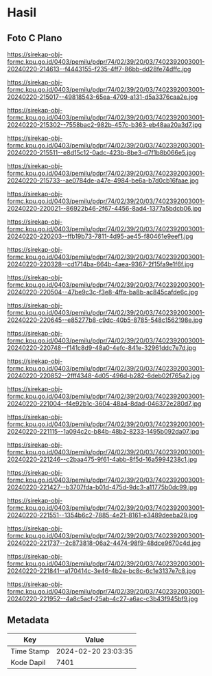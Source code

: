 # Hasil

## Foto C Plano

https://sirekap-obj-formc.kpu.go.id/0403/pemilu/pdpr/74/02/39/20/03/7402392003001-20240220-214613--f4443155-f235-4ff7-86bb-dd28fe74dffc.jpg

https://sirekap-obj-formc.kpu.go.id/0403/pemilu/pdpr/74/02/39/20/03/7402392003001-20240220-215017--49818543-65ea-4709-a131-d5a3376caa2e.jpg

https://sirekap-obj-formc.kpu.go.id/0403/pemilu/pdpr/74/02/39/20/03/7402392003001-20240220-215302--7558bac2-982b-457c-b363-eb48aa20a3d7.jpg

https://sirekap-obj-formc.kpu.go.id/0403/pemilu/pdpr/74/02/39/20/03/7402392003001-20240220-215511--e8d15c12-0adc-423b-8be3-d7f1b8b066e5.jpg

https://sirekap-obj-formc.kpu.go.id/0403/pemilu/pdpr/74/02/39/20/03/7402392003001-20240220-215733--ae0784de-a47e-4984-be6a-b7d0cb16faae.jpg

https://sirekap-obj-formc.kpu.go.id/0403/pemilu/pdpr/74/02/39/20/03/7402392003001-20240220-220021--86922b46-2f67-4456-8ad4-1377a5bdcb06.jpg

https://sirekap-obj-formc.kpu.go.id/0403/pemilu/pdpr/74/02/39/20/03/7402392003001-20240220-220203--ffb19b73-7811-4d95-ae45-f80461e9eef1.jpg

https://sirekap-obj-formc.kpu.go.id/0403/pemilu/pdpr/74/02/39/20/03/7402392003001-20240220-220328--cd1714ba-664b-4aea-9367-2f15fa9e1f6f.jpg

https://sirekap-obj-formc.kpu.go.id/0403/pemilu/pdpr/74/02/39/20/03/7402392003001-20240220-220504--47be9c3c-f3e8-4ffa-ba8b-ac845cafde6c.jpg

https://sirekap-obj-formc.kpu.go.id/0403/pemilu/pdpr/74/02/39/20/03/7402392003001-20240220-220645--e85277b8-c9dc-40b5-8785-548c1562198e.jpg

https://sirekap-obj-formc.kpu.go.id/0403/pemilu/pdpr/74/02/39/20/03/7402392003001-20240220-220748--f141c8d9-48a0-4efc-841e-32961ddc7e7d.jpg

https://sirekap-obj-formc.kpu.go.id/0403/pemilu/pdpr/74/02/39/20/03/7402392003001-20240220-220852--2fff4348-4d05-496d-b282-6deb02f765a2.jpg

https://sirekap-obj-formc.kpu.go.id/0403/pemilu/pdpr/74/02/39/20/03/7402392003001-20240220-221004--f4e92b1c-3604-48a4-8dad-046372e280d7.jpg

https://sirekap-obj-formc.kpu.go.id/0403/pemilu/pdpr/74/02/39/20/03/7402392003001-20240220-221115--1a094c2c-b84b-48b2-8233-1495b092da07.jpg

https://sirekap-obj-formc.kpu.go.id/0403/pemilu/pdpr/74/02/39/20/03/7402392003001-20240220-221246--c2baa475-9f61-4abb-8f5d-16a5994238c1.jpg

https://sirekap-obj-formc.kpu.go.id/0403/pemilu/pdpr/74/02/39/20/03/7402392003001-20240220-221427--b3707fda-b01d-475d-9dc3-a11775b0dc99.jpg

https://sirekap-obj-formc.kpu.go.id/0403/pemilu/pdpr/74/02/39/20/03/7402392003001-20240220-221551--1354b6c2-7885-4e21-8161-e3489deeba29.jpg

https://sirekap-obj-formc.kpu.go.id/0403/pemilu/pdpr/74/02/39/20/03/7402392003001-20240220-221737--2c873818-06a2-4474-98f9-48dce9670c4d.jpg

https://sirekap-obj-formc.kpu.go.id/0403/pemilu/pdpr/74/02/39/20/03/7402392003001-20240220-221841--a170414c-3e46-4b2e-bc8c-6c1e3137e7c8.jpg

https://sirekap-obj-formc.kpu.go.id/0403/pemilu/pdpr/74/02/39/20/03/7402392003001-20240220-221952--4a8c5acf-25ab-4c27-a6ac-c3b43f945bf9.jpg


## Metadata

| Key        | Value               |
| ---------- | ------------------- |
| Time Stamp | 2024-02-20 23:03:35 |
| Kode Dapil | 7401                |



